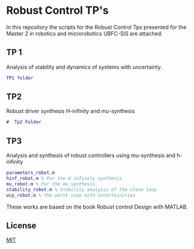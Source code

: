 # Robust Control TP's

In this repository the scripts for the Robust Control Tps presented for the Master 2 in robotics and microrobotics UBFC-SIS are attached.

## TP 1

Analysis of stability and dynamics of systems with uncertainty.

```matlab
TP1 folder
```

## TP2
Robust driver synthesis H-infinity and mu-synthesis
```matlab
#  Tp2 Folder

```

## TP3

Analysis and synthesis of robust controllers using mu-synthesis and h-infinity
```matlab
parameters_robot.m
hinf_robot.m % For the H infinity synthesis
mu_robot.m % For the mu synthesis
stability_robot.m % Stability analysis of the close loop
wcp_robot.m % the worst case with uncerteinities
```
These works are based on the book Robust control Design with MATLAB.
## License

[MIT](https://choosealicense.com/licenses/mit/)
